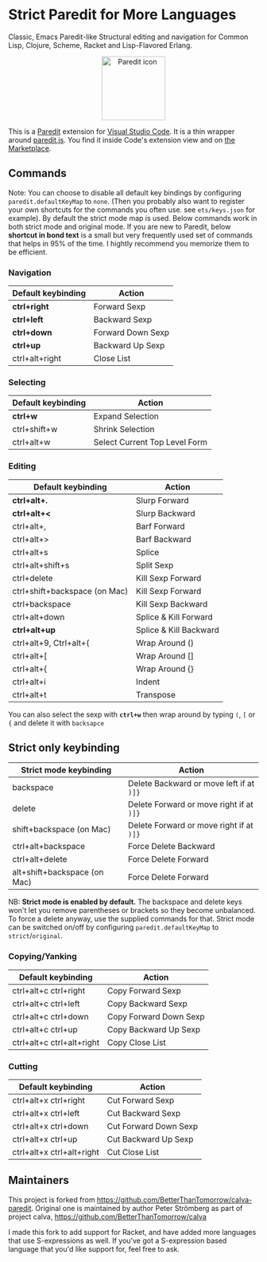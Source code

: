 # Strict Paredit for More Languages

Classic, Emacs Paredit-like Structural editing and navigation for Common Lisp, Clojure, Scheme, Racket and Lisp-Flavored Erlang.

<p align="center">
<a href="https://marketplace.visualstudio.com/items?itemName=ailisp.strict-paredit"><img width="128px" height="128px" src="https://github.com/ailisp/strict-paredit-vscode/raw/master/assets/paredit.png" title="Paredit icon"></img></a>
</p>

This is a [Paredit](http://mumble.net/~campbell/emacs/paredit.el) extension for [Visual Studio Code](https://code.visualstudio.com). It is a thin wrapper around [paredit.js](http://robert.kra.hn/projects/paredit-js). You find it inside Code's extension view and on [the Marketplace](https://marketplace.visualstudio.com/items?itemName=ailisp.strict-paredit).


## Commands

Note: You can choose to disable all default key bindings by configuring `paredit.defaultKeyMap` to `none`. (Then you probably also want to register your own shortcuts for the commands you often use. see `ets/keys.json` for example). By default the strict mode map is used. Below commands work in both strict mode and original mode.
If you are new to Paredit, below **shortcut in bond text** is a small but very frequently used set of commands that helps in 95% of the time. I hightly recommend you memorize them to be efficient.

### Navigation

| Default keybinding | Action            |
| ------------------ | ----------------- |
| **ctrl+right**     | Forward Sexp      |
| **ctrl+left**      | Backward Sexp     |
| **ctrl+down**      | Forward Down Sexp |
| **ctrl+up**        | Backward Up Sexp  |
| ctrl+alt+right     | Close List        |

### Selecting

| Default keybinding | Action                        |
| ------------------ | ----------------------------- |
| **ctrl+w**         | Expand Selection              |
| ctrl+shift+w       | Shrink Selection              |
| ctrl+alt+w         | Select Current Top Level Form |

### Editing

| Default keybinding            | Action                 |
| ----------------------------- | ---------------------- |
| **ctrl+alt+.**                | Slurp Forward          |
| **ctrl+alt+<**                | Slurp Backward         |
| ctrl+alt+,                    | Barf Forward           |
| ctrl+alt+>                    | Barf Backward          |
| ctrl+alt+s                    | Splice                 |
| ctrl+alt+shift+s              | Split Sexp             |
| ctrl+delete                   | Kill Sexp Forward      |
| ctrl+shift+backspace (on Mac) | Kill Sexp Forward      |
| ctrl+backspace                | Kill Sexp Backward     |
| ctrl+alt+down                 | Splice & Kill Forward  |
| **ctrl+alt+up**               | Splice & Kill Backward |
| ctrl+alt+9, Ctrl+alt+(        | Wrap Around ()         |
| ctrl+alt+[                    | Wrap Around []         |
| ctrl+alt+{                    | Wrap Around {}         |
| ctrl+alt+i                    | Indent                 |
| ctrl+alt+t                    | Transpose              |

You can also select the sexp with **`ctrl+w`** then wrap around by typing `(`, `[` or `{` and delete it with `backsapce`

## Strict only keybinding
| Strict mode keybinding       | Action                                   |
| ---------------------------- | ---------------------------------------- |
| backspace                    | Delete Backward or move left if at `)]}` |
| delete                       | Delete Forward or move right if at `)]}` |
| shift+backspace (on Mac)     | Delete Forward or move right if at `)]}` |
| ctrl+alt+backspace           | Force Delete Backward                    |
| ctrl+alt+delete              | Force Delete Forward                     |
| alt+shift+backspace (on Mac) | Force Delete Forward                     |

NB: **Strict mode is enabled by default.** The backspace and delete keys won't let you remove parentheses or brackets so they become unbalanced. To force a delete anyway, use the supplied commands for that. Strict mode can be switched on/off by configuring `paredit.defaultKeyMap` to `strict`/`original`.


### Copying/Yanking

| Default keybinding        | Action                 |
| ------------------------- | ---------------------- |
| ctrl+alt+c ctrl+right     | Copy Forward Sexp      |
| ctrl+alt+c ctrl+left      | Copy Backward Sexp     |
| ctrl+alt+c ctrl+down      | Copy Forward Down Sexp |
| ctrl+alt+c ctrl+up        | Copy Backward Up Sexp  |
| ctrl+alt+c ctrl+alt+right | Copy Close List        |

### Cutting

| Default keybinding        | Action                |
| ------------------------- | --------------------- |
| ctrl+alt+x ctrl+right     | Cut Forward Sexp      |
| ctrl+alt+x ctrl+left      | Cut Backward Sexp     |
| ctrl+alt+x ctrl+down      | Cut Forward Down Sexp |
| ctrl+alt+x ctrl+up        | Cut Backward Up Sexp  |
| ctrl+alt+x ctrl+alt+right | Cut Close List        |

## Maintainers

This project is forked from https://github.com/BetterThanTomorrow/calva-paredit. Original one is maintained by author Peter Strömberg as part of project calva, https://github.com/BetterThanTomorrow/calva

I made this fork to add support for Racket, and have added more languages that use S-expressions as well.  If you've got a S-expression based language that you'd like support for, feel free to ask.


